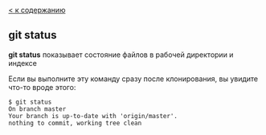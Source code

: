 [< к содержанию](readme.md)

## git status

**git status** показывает состояние файлов в рабочей директории и индексе

Если вы выполните эту команду сразу после клонирования, вы увидите что-то вроде этого:

```bash=
$ git status
On branch master
Your branch is up-to-date with 'origin/master'.
nothing to commit, working tree clean
```